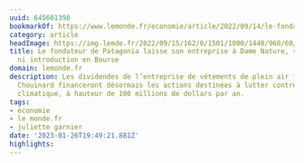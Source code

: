 ```yaml
---
uuid: 645601398
bookmarkOf: https://www.lemonde.fr/economie/article/2022/09/14/le-fondateur-de-patagonia-laisse-son-entreprise-a-dame-nature-sans-cession-ni-introduction-en-bourse_6141646_3234.html?utm_term=Autofeed
category: article
headImage: https://img.lemde.fr/2022/09/15/162/0/1501/1000/1440/960/60/0/32a188e_1663205960762-yvon-chouinard-photo-tom-frost.jpg
title: Le fondateur de Patagonia laisse son entreprise à Dame Nature, sans cession
  ni introduction en Bourse
domain: lemonde.fr
description: Les dividendes de l’entreprise de vêtements de plein air fondée par Yvon
  Chouinard financeront désormais les actions destinées à lutter contre le réchauffement
  climatique, à hauteur de 100 millions de dollars par an.
tags:
- économie
- le monde.fr
- juliette garnier
date: '2023-01-26T19:49:21.881Z'
highlights:
---
```



